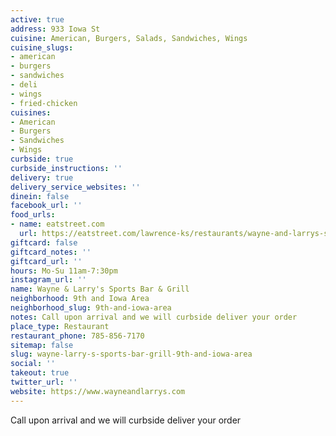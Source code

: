 ```yaml
---
active: true
address: 933 Iowa St
cuisine: American, Burgers, Salads, Sandwiches, Wings
cuisine_slugs:
- american
- burgers
- sandwiches
- deli
- wings
- fried-chicken
cuisines:
- American
- Burgers
- Sandwiches
- Wings
curbside: true
curbside_instructions: ''
delivery: true
delivery_service_websites: ''
dinein: false
facebook_url: ''
food_urls:
- name: eatstreet.com
  url: https://eatstreet.com/lawrence-ks/restaurants/wayne-and-larrys-sports-bar-and-grill
giftcard: false
giftcard_notes: ''
giftcard_url: ''
hours: Mo-Su 11am-7:30pm
instagram_url: ''
name: Wayne & Larry's Sports Bar & Grill
neighborhood: 9th and Iowa Area
neighborhood_slug: 9th-and-iowa-area
notes: Call upon arrival and we will curbside deliver your order
place_type: Restaurant
restaurant_phone: 785-856-7170
sitemap: false
slug: wayne-larry-s-sports-bar-grill-9th-and-iowa-area
social: ''
takeout: true
twitter_url: ''
website: https://www.wayneandlarrys.com
---
```


Call upon arrival and we will curbside deliver your order